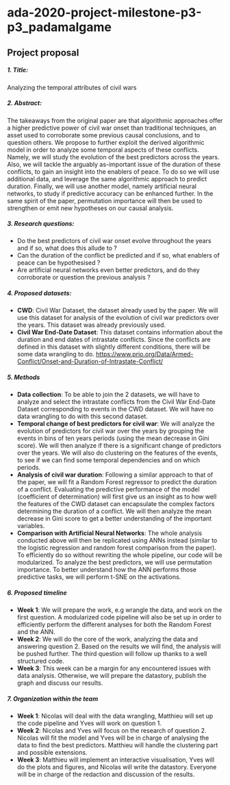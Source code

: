 # ada-2020-project-milestone-p3-p3_padamalgame


## Project proposal
##### 1. Title:
Analyzing the temporal attributes of civil wars
##### 2. Abstract:
The takeaways from the original paper are that algorithmic approaches offer a higher predictive power of civil war onset than traditional techniques, an asset used to corroborate some previous causal conclusions, and to question others. We propose to further exploit the derived algorithmic model in order to analyze some temporal aspects of these conflicts. Namely, we will study the evolution of the best predictors across the years. Also, we will tackle the arguably as-important issue of the duration of these conflicts, to gain an insight into the enablers of peace. To do so we will use additional data, and leverage the same algorithmic approach to predict duration. Finally, we will use another model, namely artificial neural networks, to study if predictive accuracy can be enhanced further. In the same spirit of the paper, permutation importance will then be used to strengthen or emit new hypotheses on our causal analysis.
##### 3. Research questions:
- Do the best predictors of civil war onset evolve throughout the years and if so, what does this allude to ?
- Can the duration of the conflict be predicted and if so, what enablers of peace can be hypothesised ?
- Are artificial neural networks even better predictors, and do they corroborate or question the previous analysis ?
##### 4. Proposed datasets:
- **CWD**: Civil War Dataset, the dataset already used by the paper. We will use this dataset for analysis of the evolution of civil war predictors over the years. This dataset was already previously used.
- **Civil War End-Date Dataset**: This dataset contains information about the duration and end dates of intrastate conflicts. Since the conflicts are defined in this dataset with slightly different conditions, there will be some data wrangling to do. https://www.prio.org/Data/Armed-Conflict/Onset-and-Duration-of-Intrastate-Conflict/
##### 5. Methods
- **Data collection**: To be able to join the 2 datasets, we will have to analyze and select the intrastate conflicts from the Civil War End-Date Dataset corresponding to events in the CWD dataset. We will have no data wrangling to do with this second dataset.
- **Temporal change of best predictors for civil war**: We will analyze the evolution of predictors for civil war over the years by grouping the events in bins of ten years periods (using the mean decrease in Gini score). We will then analyze if there is a significant change of predictors over the years. We will also do clustering on the features of the events, to see if we can find some temporal dependencies and on which periods.
- **Analysis of civil war duration**: Following a similar approach to that of the paper, we will fit a Random Forest regressor to predict the duration of a conflict. Evaluating the predictive performance of the model (coefficient of determination) will first give us an insight as to how well the features of the CWD dataset can encapsulate the complex factors determining the duration of a conflict. We will then analyze the mean decrease in Gini score to get a better understanding of the important variables.
- **Comparison with Artificial Neural Networks**: The whole analysis conducted above will then be replicated using ANNs instead (similar to the logistic regression and random forest comparison from the paper). To efficiently do so without rewriting the whole pipeline, our code will be modularized. To analyze the best predictors, we will use permutation importance. To better understand how the ANN performs those predictive tasks, we will perform t-SNE on the activations.
##### 6. Proposed timeline
- **Week 1**: We will prepare the work, e.g wrangle the data, and work on the first question. A modularized code pipeline will also be set up in order to efficiently perform the different analyses for both the Random Forest and the ANN.
- **Week 2**: We will do the core of the work, analyzing the data and answering question 2. Based on the results we will find, the analysis will be pushed further. The third question will follow up thanks to a well structured code.
- **Week 3**: This week can be a margin for any encountered issues with data analysis. Otherwise, we will prepare the datastory, publish the graph and discuss our results.

##### 7. Organization within the team
- **Week 1**: Nicolas will deal with the data wrangling, Matthieu will set up the code pipeline and Yves will work on question 1.
- **Week 2**: Nicolas and Yves will focus on the research of question 2. Nicolas will fit the model and Yves will be in charge of analysing the data to find the best predictors. Matthieu will handle the clustering part and possible extensions.
- **Week 3**: Matthieu will implement an interactive visualisation, Yves will do the plots and figures, and Nicolas will write the datastory. Everyone will be in charge of the redaction and discussion of the results.
